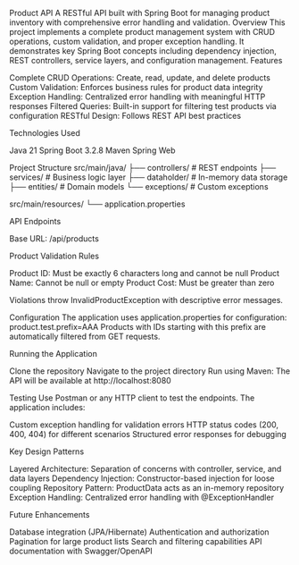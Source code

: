 Product API
A RESTful API built with Spring Boot for managing product inventory with comprehensive error handling and validation.
Overview
This project implements a complete product management system with CRUD operations, custom validation, and proper exception handling. It demonstrates key Spring Boot concepts including dependency injection, REST controllers, service layers, and configuration management.
Features

Complete CRUD Operations: Create, read, update, and delete products
Custom Validation: Enforces business rules for product data integrity
Exception Handling: Centralized error handling with meaningful HTTP responses
Filtered Queries: Built-in support for filtering test products via configuration
RESTful Design: Follows REST API best practices

Technologies Used

Java 21
Spring Boot 3.2.8
Maven
Spring Web

Project Structure
src/main/java/
├── controllers/       # REST endpoints
├── services/          # Business logic layer
├── dataholder/        # In-memory data storage
├── entities/          # Domain models
└── exceptions/        # Custom exceptions

src/main/resources/
└── application.properties

API Endpoints

Base URL: /api/products

Product Validation Rules

Product ID: Must be exactly 6 characters long and cannot be null
Product Name: Cannot be null or empty
Product Cost: Must be greater than zero

Violations throw InvalidProductException with descriptive error messages.

Configuration
The application uses application.properties for configuration:
product.test.prefix=AAA
Products with IDs starting with this prefix are automatically filtered from GET requests.

Running the Application

Clone the repository
Navigate to the project directory
Run using Maven:
The API will be available at http://localhost:8080

Testing
Use Postman or any HTTP client to test the endpoints. The application includes:

Custom exception handling for validation errors
HTTP status codes (200, 400, 404) for different scenarios
Structured error responses for debugging

Key Design Patterns

Layered Architecture: Separation of concerns with controller, service, and data layers
Dependency Injection: Constructor-based injection for loose coupling
Repository Pattern: ProductData acts as an in-memory repository
Exception Handling: Centralized error handling with @ExceptionHandler

Future Enhancements

Database integration (JPA/Hibernate)
Authentication and authorization
Pagination for large product lists
Search and filtering capabilities
API documentation with Swagger/OpenAPI
